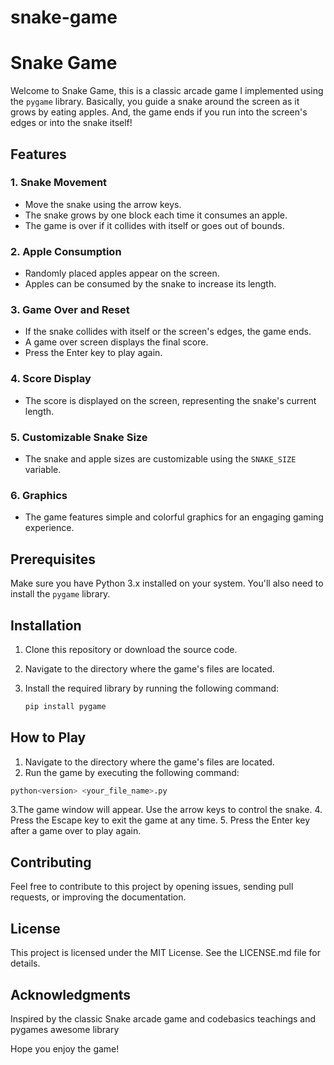 # snake-game
# Snake Game

Welcome to Snake Game, this is a classic arcade game I implemented using the `pygame` library. Basically, you guide a snake around the screen as it grows by eating apples. And, the game ends if you run into the screen's edges or into the snake itself!

## Features

### 1. **Snake Movement**
- Move the snake using the arrow keys.
- The snake grows by one block each time it consumes an apple.
- The game is over if it collides with itself or goes out of bounds.

### 2. **Apple Consumption**
- Randomly placed apples appear on the screen.
- Apples can be consumed by the snake to increase its length.

### 3. **Game Over and Reset**
- If the snake collides with itself or the screen's edges, the game ends.
- A game over screen displays the final score.
- Press the Enter key to play again.

### 4. **Score Display**
- The score is displayed on the screen, representing the snake's current length.

### 5. **Customizable Snake Size**
- The snake and apple sizes are customizable using the `SNAKE_SIZE` variable.

### 6. **Graphics**
- The game features simple and colorful graphics for an engaging gaming experience.

## Prerequisites

Make sure you have Python 3.x installed on your system. You'll also need to install the `pygame` library.

## Installation

1. Clone this repository or download the source code.
2. Navigate to the directory where the game's files are located.
3. Install the required library by running the following command:

   ```bash
   pip install pygame

## How to Play

1. Navigate to the directory where the game's files are located.
2. Run the game by executing the following command:
  ```bash
  python<version> <your_file_name>.py
```
3.The game window will appear. Use the arrow keys to control the snake.
4. Press the Escape key to exit the game at any time.
5. Press the Enter key after a game over to play again.

## Contributing

Feel free to contribute to this project by opening issues, sending pull requests, or improving the documentation.

## License

This project is licensed under the MIT License. See the LICENSE.md file for details.

## Acknowledgments

Inspired by the classic Snake arcade game and codebasics teachings and pygames awesome library

Hope you enjoy the game!


